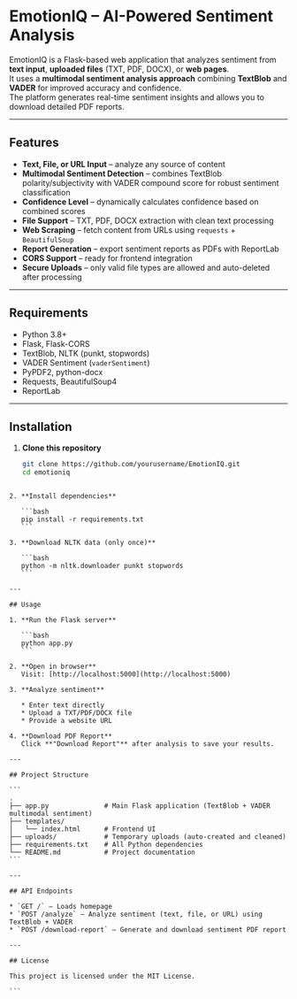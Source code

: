 # EmotionIQ – AI-Powered Sentiment Analysis

EmotionIQ is a Flask-based web application that analyzes sentiment from **text input**, **uploaded files** (TXT, PDF, DOCX), or **web pages**.  
It uses a **multimodal sentiment analysis approach** combining **TextBlob** and **VADER** for improved accuracy and confidence.  
The platform generates real-time sentiment insights and allows you to download detailed PDF reports.

---

## Features

- **Text, File, or URL Input** – analyze any source of content  
- **Multimodal Sentiment Detection** – combines TextBlob polarity/subjectivity with VADER compound score for robust sentiment classification  
- **Confidence Level** – dynamically calculates confidence based on combined scores  
- **File Support** – TXT, PDF, DOCX extraction with clean text processing  
- **Web Scraping** – fetch content from URLs using `requests` + `BeautifulSoup`  
- **Report Generation** – export sentiment reports as PDFs with ReportLab  
- **CORS Support** – ready for frontend integration  
- **Secure Uploads** – only valid file types are allowed and auto-deleted after processing  

---

## Requirements

- Python 3.8+  
- Flask, Flask-CORS  
- TextBlob, NLTK (punkt, stopwords)  
- VADER Sentiment (`vaderSentiment`)  
- PyPDF2, python-docx  
- Requests, BeautifulSoup4  
- ReportLab  

---

## Installation

1. **Clone this repository**
   ```bash
   git clone https://github.com/yourusername/EmotionIQ.git
   cd emotioniq
````

2. **Install dependencies**

   ```bash
   pip install -r requirements.txt
   ```

3. **Download NLTK data (only once)**

   ```bash
   python -m nltk.downloader punkt stopwords
   ```

---

## Usage

1. **Run the Flask server**

   ```bash
   python app.py
   ```

2. **Open in browser**
   Visit: [http://localhost:5000](http://localhost:5000)

3. **Analyze sentiment**

   * Enter text directly
   * Upload a TXT/PDF/DOCX file
   * Provide a website URL

4. **Download PDF Report**
   Click **"Download Report"** after analysis to save your results.

---

## Project Structure

```
.
├── app.py              # Main Flask application (TextBlob + VADER multimodal sentiment)
├── templates/
│   └── index.html      # Frontend UI
├── uploads/            # Temporary uploads (auto-created and cleaned)
├── requirements.txt    # All Python dependencies
└── README.md           # Project documentation
```

---

## API Endpoints

* `GET /` – Loads homepage
* `POST /analyze` – Analyze sentiment (text, file, or URL) using TextBlob + VADER
* `POST /download-report` – Generate and download sentiment PDF report

---

## License

This project is licensed under the MIT License.

```
